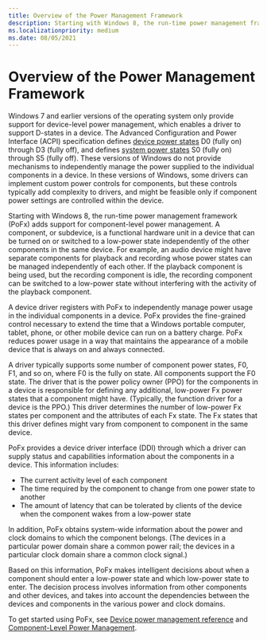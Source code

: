 ```yaml
---
title: Overview of the Power Management Framework
description: Starting with Windows 8, the run-time power management framework (PoFx) supports power and clock management at the component (or subdevice) level.
ms.localizationpriority: medium
ms.date: 08/05/2021
---
```


# Overview of the Power Management Framework

Windows 7 and earlier versions of the operating system only provide support for device-level power management, which enables a driver to support D-states in a device.
The Advanced Configuration and Power Interface (ACPI) specification defines [device power states](device-power-states.md) D0 (fully on) through D3 (fully off), and defines [system power states](system-power-states.md) S0 (fully on)
 through S5 (fully off). These versions of Windows do not provide mechanisms to independently manage the power supplied to the individual components in a device. In these versions of Windows, some drivers can implement
  custom power controls for components, but these controls typically add complexity to drivers, and might be feasible only if component power settings are controlled within the device.

Starting with Windows 8, the run-time power management framework (PoFx) adds support for component-level power management.
A component, or subdevice, is a functional hardware unit in a device that can be turned on or switched to a low-power state independently of the other components in the same device.
For example, an audio device might have separate components for playback and recording whose power states can be managed independently of each other.
If the playback component is being used, but the recording component is idle, the recording component can be switched to a low-power state without interfering with the activity of the playback component.

A device driver registers with PoFx to independently manage power usage in the individual components in a device.
PoFx provides the fine-grained control necessary to extend the time that a Windows portable computer, tablet, phone, or other mobile device can run on a battery charge.
PoFx reduces power usage in a way that maintains the appearance of a mobile device that is always on and always connected.

A driver typically supports some number of component power states, F0, F1, and so on, where F0 is the fully on state. All components support
 the F0 state. The driver that is the power policy owner (PPO) for the components in a device is responsible for defining any additional, low-power Fx power states that a component might have. (Typically, the function driver for a
  device is the PPO.) This driver determines the number of low-power Fx states per component and the attributes of each Fx state. The Fx states that this driver defines might vary from component to component in the same device.

PoFx provides a device driver interface (DDI) through which a driver can supply status and capabilities information about the components in a device. This information includes:

* The current activity level of each component
* The time required by the component to change from one power state to another
* The amount of latency that can be tolerated by clients of the device when the component wakes from a low-power state

In addition, PoFx obtains system-wide information about the power and clock domains to which the component belongs.
 (The devices in a particular power domain share a common power rail; the devices in a particular clock domain share a common clock signal.)

Based on this information, PoFx makes intelligent decisions about when a component should enter a low-power state and which low-power state to enter. The decision process involves information from other components and other devices,
 and takes into account the dependencies between the devices and components in the various power and clock domains.

To get started using PoFx, see [Device power management reference](/windows-hardware/drivers/kernel/device-power-management-reference) and [Component-Level Power Management](/windows-hardware/drivers/kernel/component-level-power-management).
